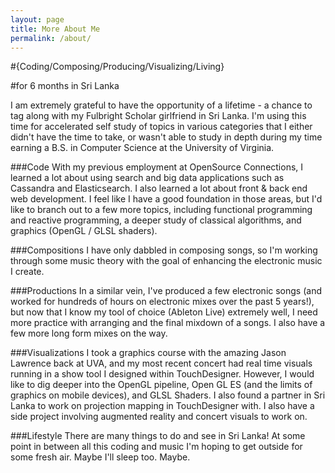 ```yaml
---
layout: page
title: More About Me 
permalink: /about/
---
```

#{Coding/Composing/Producing/Visualizing/Living}

#for 6 months in Sri Lanka

I am extremely grateful to have the opportunity of a lifetime - a chance to tag along with my Fulbright Scholar girlfriend in Sri Lanka. I'm using this time for accelerated self study of topics in various categories that I either didn't have the time to take, or wasn't able to study in depth during my time earning a B.S. in Computer Science at the University of Virginia. 

###Code
With my previous employment at OpenSource Connections, I learned a lot about using search and big data applications such as Cassandra and Elasticsearch. I also learned a lot about front & back end web development. I feel like I have a good foundation in those areas, but I'd like to branch out to a few more topics, including functional programming and reactive programming, a deeper study of classical algorithms, and graphics (OpenGL / GLSL shaders).

###Compositions
I have only dabbled in composing songs, so I'm working through some music theory with the goal of enhancing the electronic music I create.

###Productions
In a similar vein, I've produced a few electronic songs (and worked for hundreds of hours on electronic mixes over the past 5 years!), but now that I know my tool of choice (Ableton Live) extremely well, I need more practice with arranging and the final mixdown of a songs. I also have a few more long form mixes on the way.

###Visualizations
I took a graphics course with the amazing Jason Lawrence back at UVA, and my most recent concert had real time visuals running in a show tool I designed within TouchDesigner. However, I would like to dig deeper into the OpenGL pipeline, Open GL ES (and the limits of graphics on mobile devices), and GLSL Shaders. I also found a partner in Sri Lanka to work on projection mapping in TouchDesigner with. I also have a side project involving augmented reality and concert visuals to work on.

###Lifestyle
There are many things to do and see in Sri Lanka! At some point in between all this coding and music I'm hoping to get outside for some fresh air. Maybe I'll sleep too. Maybe. 

